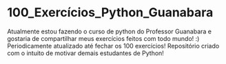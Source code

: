 # 100_Exercícios_Python_Guanabara
Atualmente estou fazendo o curso de python do Professor Guanabara e gostaria de compartilhar meus exercícios feitos com todo mundo! :)
Periodicamente atualizado até fechar os 100 exercícios!
Repositório criado com o intuito de motivar demais estudantes de Python!
